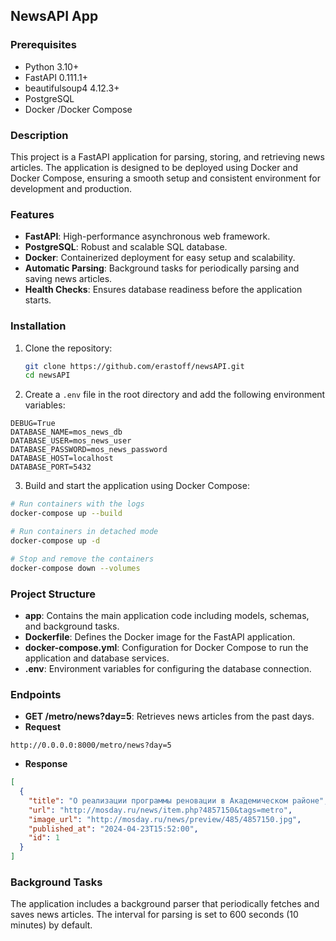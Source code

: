 ## NewsAPI App

### Prerequisites

- Python 3.10+
- FastAPI 0.111.1+
- beautifulsoup4 4.12.3+
- PostgreSQL
- Docker /Docker Compose

### Description

This project is a FastAPI application for parsing, storing, and retrieving news articles. The application is designed to be deployed using Docker and Docker Compose, ensuring a smooth setup and consistent environment for development and production.

### Features

- **FastAPI**: High-performance asynchronous web framework.
- **PostgreSQL**: Robust and scalable SQL database.
- **Docker**: Containerized deployment for easy setup and scalability.
- **Automatic Parsing**: Background tasks for periodically parsing and saving news articles.
- **Health Checks**: Ensures database readiness before the application starts.


### Installation

1. Clone the repository:

   ```bash
   git clone https://github.com/erastoff/newsAPI.git
   cd newsAPI

2. Create a `.env` file in the root directory and add the following environment variables:

```.env
DEBUG=True
DATABASE_NAME=mos_news_db
DATABASE_USER=mos_news_user
DATABASE_PASSWORD=mos_news_password
DATABASE_HOST=localhost
DATABASE_PORT=5432
```

3. Build and start the application using Docker Compose:

```bash
# Run containers with the logs
docker-compose up --build

# Run containers in detached mode
docker-compose up -d

# Stop and remove the containers
docker-compose down --volumes
```

### Project Structure
- **app**: Contains the main application code including models, schemas, and background tasks.
- **Dockerfile**: Defines the Docker image for the FastAPI application.
- **docker-compose.yml**: Configuration for Docker Compose to run the application and database services.
- **.env**: Environment variables for configuring the database connection.

### Endpoints
- **GET /metro/news?day=5**: Retrieves news articles from the past <int> days.
- **Request**
```http request
http://0.0.0.0:8000/metro/news?day=5
```
- **Response**
```json
[
  {
    "title": "О реализации программы реновации в Академическом районе",
    "url": "http://mosday.ru/news/item.php?4857150&tags=metro",
    "image_url": "http://mosday.ru/news/preview/485/4857150.jpg",
    "published_at": "2024-04-23T15:52:00",
    "id": 1
  }
]
```

### Background Tasks
The application includes a background parser that periodically fetches and saves news articles. The interval for parsing is set to 600 seconds (10 minutes) by default.

